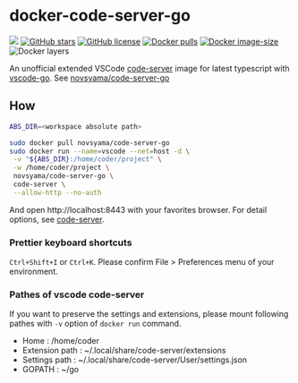 # docker-code-server-go
[![](https://img.shields.io/travis/frost-tb-voo/docker-code-server-go/master.svg?style=flat-square)](https://travis-ci.com/frost-tb-voo/docker-code-server-go/)
[![GitHub stars](https://img.shields.io/github/stars/frost-tb-voo/docker-code-server-go.svg?style=flat-square)](https://github.com/frost-tb-voo/code-server-go/stargazers)
[![GitHub license](https://img.shields.io/github/license/frost-tb-voo/docker-code-server-go.svg?style=flat-square)](https://github.com/frost-tb-voo/code-server-go/blob/master/LICENSE)
[![Docker pulls](https://img.shields.io/docker/pulls/novsyama/code-server-go.svg?style=flat-square)](https://hub.docker.com/r/novsyama/code-server-go)
[![Docker image-size](https://img.shields.io/microbadger/image-size/novsyama/code-server-go.svg?style=flat-square)](https://microbadger.com/images/novsyama/code-server-go)
![Docker layers](https://img.shields.io/microbadger/layers/novsyama/code-server-go.svg?style=flat-square)

An unofficial extended VSCode [code-server](https://github.com/cdr/code-server) image for latest typescript with [vscode-go](https://github.com/microsoft/vscode-go/releases).
See [novsyama/code-server-go](https://hub.docker.com/r/novsyama/code-server-go/)

## How

```bash
ABS_DIR=<workspace absolute path>

sudo docker pull novsyama/code-server-go
sudo docker run --name=vscode --net=host -d \
 -v "${ABS_DIR}:/home/coder/project" \
 -w /home/coder/project \
 novsyama/code-server-go \
 code-server \
 --allow-http --no-auth
```

And open http://localhost:8443 with your favorites browser.
For detail options, see [code-server](https://github.com/cdr/code-server).

### Prettier keyboard shortcuts
`Ctrl+Shift+I` or `Ctrl+K`.
Please confirm File > Preferences menu of your environment.

### Pathes of vscode code-server
If you want to preserve the settings and extensions, please mount following pathes with `-v` option of `docker run` command.

- Home : /home/coder
- Extension path : ~/.local/share/code-server/extensions
- Settings path : ~/.local/share/code-server/User/settings.json
- GOPATH : ~/go

